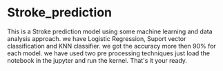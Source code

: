 # Stroke_prediction
This is a Stroke prediction model using some machine learning and data analysis approach.
we have Logistic Regression, Suport vector classification and KNN classifier.
we got the accuracy more then 90% for each model.
we have used two pre processing techniques just load the notebook in the jupyter and run the kernel.
That's it your ready.
